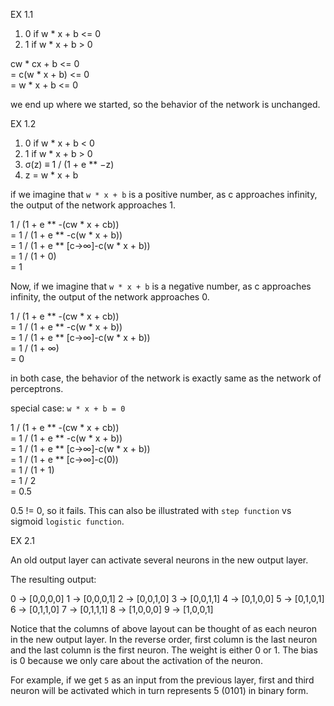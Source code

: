 EX 1.1
1. 0 if w * x + b <= 0 
2. 1 if w * x + b >  0

cw * cx + b <= 0  
    = c(w * x + b) <= 0\
    = w * x + b <= 0

we end up where we started, so the behavior of the network is unchanged. 

EX 1.2

1. 0 if w * x + b < 0 
2. 1 if w * x + b > 0
3. σ(z) ≡ 1 / (1 + e ** −z)
4. z = w * x + b

if we imagine that `w * x + b` is a positive number, as c approaches infinity, the output of the network approaches 1. 

1 / (1 + e ** -(cw * x + cb))\
    = 1 / (1 + e ** -c(w * x + b))\
    = 1 / (1 + e ** [c->∞]-c(w * x + b))\
    = 1 / (1 + 0)\
    = 1

Now, if we imagine that `w * x + b` is a negative number, as c approaches infinity, the output of the network approaches 0.     

1 / (1 + e ** -(cw * x + cb))\
    = 1 / (1 + e ** -c(w * x + b))\
    = 1 / (1 + e ** [c->∞]-c(w * x + b))\
    = 1 / (1 + ∞)\
    = 0

in both case, the behavior of the network is exactly same as the network of perceptrons.

special case: `w * x + b = 0`

1 / (1 + e ** -(cw * x + cb))\
    = 1 / (1 + e ** -c(w * x + b))\
    = 1 / (1 + e ** [c->∞]-c(w * x + b))\
    = 1 / (1 + e ** [c->∞]-c(0))\
    = 1 / (1 + 1)\
    = 1 / 2\
    = 0.5

0.5 != 0, so it fails. This can also be illustrated with `step function` vs sigmoid `logistic function`.

EX 2.1

An old output layer can activate several neurons in the new output layer.

The resulting output: 

0 -> [0,0,0,0]
1 -> [0,0,0,1]
2 -> [0,0,1,0]
3 -> [0,0,1,1]
4 -> [0,1,0,0]
5 -> [0,1,0,1]
6 -> [0,1,1,0]
7 -> [0,1,1,1]
8 -> [1,0,0,0]
9 -> [1,0,0,1]

Notice that the columns of above layout can be thought of as each neuron in the new output layer. In the reverse order, first column is the last neuron and the last column is the first neuron. The weight is either 0 or 1. The bias is 0 because we only care about the activation of the neuron.

For example, if we get `5` as an input from the previous layer, first and third neuron will be activated which in turn represents 5 (0101) in binary form.

